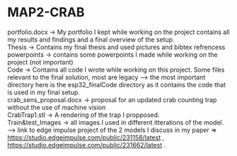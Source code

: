 # MAP2-CRAB
portfolio.docx -> My portfolio I kept while working on the project contains all my results and findings and a final overview of the setup.  
Thesis -> Contains my final thesis and used pictures and bibtex refrencess     
powerpoints -> contains some powerpoints I made while working on the project (not important)  
Code -> Contains all code I wrote while working on this project. Some files relevant to the final solution, most are legacy 
            --> the most important directory here is the esp32_finalCode directory as it contains the code that is used in my final setup.    
crab_sens_proposal.docx -> proposal for an updated crab counting trap without the use of machine vision  
CrabTrap1.stl -> A rendering of the trap I propposed.  
Train&test_Images -> all images I used in different itterations of the model.  
                          --> link to edge impulse project of the 2 models I discuss in my paper => https://studio.edgeimpulse.com/public/231158/latest , https://studio.edgeimpulse.com/public/231662/latest .  
